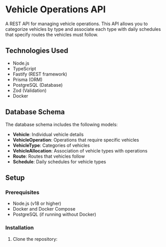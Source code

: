 # Vehicle Operations API

A REST API for managing vehicle operations. This API allows you to categorize vehicles by type and associate each type with daily schedules that specify routes the vehicles must follow.

## Technologies Used

-  Node.js
-  TypeScript
-  Fastify (REST framework)
-  Prisma (ORM)
-  PostgreSQL (Database)
-  Zod (Validation)
-  Docker

## Database Schema

The database schema includes the following models:

-  **Vehicle**: Individual vehicle details
-  **VehicleOperation**: Operations that require specific vehicles
-  **VehicleType**: Categories of vehicles
-  **VehicleAllocation**: Association of vehicle types with operations
-  **Route**: Routes that vehicles follow
-  **Schedule**: Daily schedules for vehicle types

## Setup

### Prerequisites

-  Node.js (v18 or higher)
-  Docker and Docker Compose
-  PostgreSQL (if running without Docker)

### Installation

1. Clone the repository:

<!-- git clone https://github.com/ZaidAltamari/vehicle-operations-api-new.git -->

